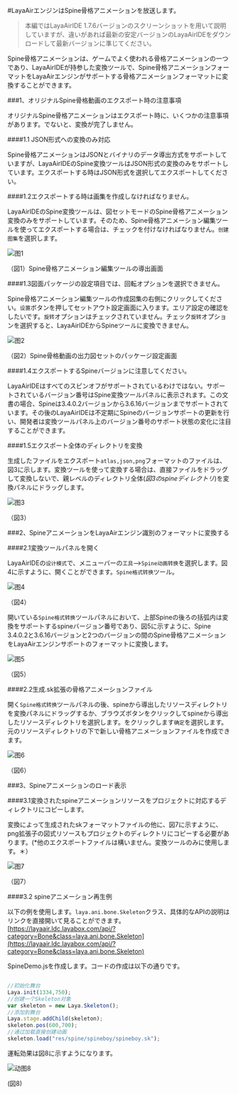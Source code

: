 #LayaAirエンジンはSpine骨格アニメーションを放送します。

>本編ではLayaAirIDE 1.7.6バージョンのスクリーンショットを用いて説明していますが、違いがあれば最新の安定バージョンのLayaAirIDEをダウンロードして最新バージョンに準じてください。

Spine骨格アニメーションは、ゲームでよく使われる骨格アニメーションの一つであり、LayaAirIDEが持参した変換ツールで、Spine骨格アニメーションフォーマットをLayaAirエンジンがサポートする骨格アニメーションフォーマットに変換することができます。



###1、オリジナルSpine骨格動画のエクスポート時の注意事項

オリジナルSpine骨格アニメーションはエクスポート時に、いくつかの注意事項があります。でないと、変換が完了しません。

####1.1 JSON形式への変換のみ対応

Spine骨格アニメーションはJSONとバイナリのデータ導出方式をサポートしていますが、LayaAirIDEのSpine変換ツールはJSON形式の変換のみをサポートしています。エクスポートする時はJSON形式を選択してエクスポートしてください。

####1.2エクスポートする時は画集を作成しなければなりません。

LayaAirIDEのSpine変換ツールは、図セットモードのSpine骨格アニメーション変換のみをサポートしています。そのため、Spine骨格アニメーション編集ツールを使ってエクスポートする場合は、チェックを付けなければなりません。`创建图集`を選択します。

![图1](img/1.png) 


（図1）Spine骨格アニメーション編集ツールの導出画面

####1.3図面パッケージの設定項目では、回転オプションを選択できません。

Spine骨格アニメーション編集ツールの作成図集の右側にクリックしてください。`设置`ボタンを押してセットアウト設定画面に入ります。エリア設定の確認をしたいです。`旋转`オプションはチェックされていません。チェック`旋转`オプションを選択すると、LayaAirIDEからSpineツールに変換できません。

![图2](img/2.png) 


（図2）Spine骨格動画の出力図セットのパッケージ設定画面

####1.4エクスポートするSpineバージョンに注意してください。

LayaAirIDEはすべてのスピンオフがサポートされているわけではない。サポートされているバージョン番号はSpine変換ツールパネルに表示されます。この文書の場合、Spineは3.4.0.2バージョンから3.6.16バージョンまでサポートされています。その後のLayaAirIDEは不定期にSpineのバージョンサポートの更新を行い、開発者は変換ツールパネル上のバージョン番号のサポート状態の変化に注目することができます。

####1.5エクスポート全体のディレクトリを変換

生成したファイルをエクスポート`atlas,json,png`フォーマットのファイルは、図3に示します。変換ツールを使って変換する場合は、直接ファイルをドラッグして変換しないで、親レベルのディレクトリ全体(*図3のspineディレクトリ*)を変換パネルにドラッグします。

![图3](img/3.png) 


（図3）



###2、SpineアニメーションをLayaAirエンジン識別のフォーマットに変換する

####2.1変換ツールパネルを開く

LayaAirIDEの`设计模式`で、メニューバーの`工具`-->`Spine动画转换`を選択します。図4に示すように、開くことができます。`Spine格式转换`ツール。

![图4](img/4.png) 


（図4）


開いている`Spine格式转换`ツールパネルにおいて、上部Spineの後ろの括弧内は変換をサポートするspineバージョン番号であり、図5に示すように、Spine 3.4.0.2と3.6.16バージョンと2つのバージョンの間のSpine骨格アニメーションをLayaAirエンジンサポートのフォーマットに変換します。

![图5](img/5.png) 


（図5）




####2.2生成.sk拡張の骨格アニメーションファイル

開く`Spine格式转换`ツールパネルの後、spineから導出したリソースディレクトリを変換パネルにドラッグするか、ブラウズボタンをクリックしてspineから導出したリソースディレクトリを選択します。をクリックします`确定`を選択します。元のリソースディレクトリの下で新しい骨格アニメーションファイルを作成できます。

![图6](img/6.png) 


（図6）



###3、Spineアニメーションのロード表示

####3.1変換されたspineアニメーションリソースをプロジェクトに対応するディレクトリにコピーします。

変換によって生成されたskフォーマットファイルの他に、図7に示すように、png拡張子の図式リソースもプロジェクトのディレクトリにコピーする必要があります。(*他のエクスポートファイルは構いません。変換ツールのみに使用します。＊）

![图7](img/7.png) 


（図7）

####3.2 spineアニメーション再生例

以下の例を使用します。`laya.ani.bone.Skeleton`クラス、具体的なAPIの説明はリンクを直接開いて見ることができます。[https://layaair.ldc.layabox.com/api/?category=Bone&class=laya.ani.bone.Skeleton](https://layaair.ldc.layabox.com/api/?category=Bone&class=laya.ani.bone.Skeleton)

SpineDemo.jsを作成します。コードの作成は以下の通りです。


```javascript

//初始化舞台
Laya.init(1334,750);
//创建一个Skeleton对象
var skeleton = new Laya.Skeleton();
//添加到舞台
Laya.stage.addChild(skeleton);
skeleton.pos(600,700);
//通过加载直接创建动画
skeleton.load("res/spine/spineboy/spineboy.sk");
```

運転効果は図8に示すようになります。

![动图8](img/8.gif) 


(図8)

